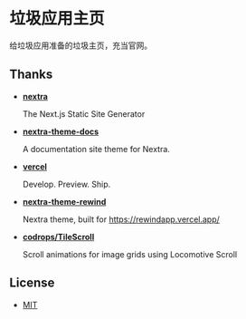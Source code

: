 # 垃圾应用主页

给垃圾应用准备的垃圾主页，充当官网。

## Thanks

- [**nextra**](https://github.com/shuding/nextra/tree/core)

  The Next.js Static Site Generator

- [**nextra-theme-docs**](https://github.com/shuding/nextra/tree/core/packages/nextra-theme-docs)

  A documentation site theme for Nextra.

- [**vercel**](https://vercel.com)

  Develop. Preview. Ship.

- [**nextra-theme-rewind**](https://github.com/KusStar/rewind-docs/tree/master/packages/nextra-theme-rewind)

  Nextra theme, built for https://rewindapp.vercel.app/

- [**codrops/TileScroll**](https://github.com/codrops/TileScroll)

  Scroll animations for image grids using Locomotive Scroll

## License

* [MIT](LICENSE)